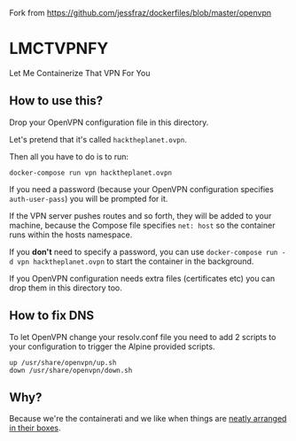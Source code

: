 Fork from https://github.com/jessfraz/dockerfiles/blob/master/openvpn

# LMCTVPNFY

Let Me Containerize That VPN For You


## How to use this?

Drop your OpenVPN configuration file in this directory.

Let's pretend that it's called `hacktheplanet.ovpn`.

Then all you have to do is to run:

```
docker-compose run vpn hacktheplanet.ovpn
```

If you need a password (because your OpenVPN configuration specifies `auth-user-pass`) you will be prompted for it.

If the VPN server pushes routes and so forth, they will be added to your machine, because the Compose file specifies `net: host` so the container runs within the hosts namespace.

If you **don't** need to specify a password, you can use `docker-compose run -d vpn hacktheplanet.ovpn` to start the container in the background.

If you OpenVPN configuration needs extra files (certificates etc) you can drop them in this directory too.


## How to fix DNS
To let OpenVPN change your resolv.conf file you need to add 2 scripts to your configuration to trigger the Alpine provided scripts.
```
up /usr/share/openvpn/up.sh
down /usr/share/openvpn/down.sh
```

## Why?

Because we're the containerati and we like when things are [neatly arranged in their boxes](https://twitter.com/zooeypeng/status/613053137050439681).
